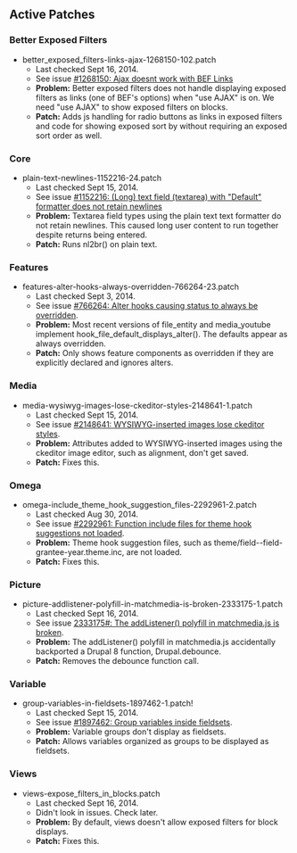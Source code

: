 ## Active Patches

### Better Exposed Filters
- better_exposed_filters-links-ajax-1268150-102.patch
  - Last checked Sept 16, 2014.
  - See issue [#1268150: Ajax doesnt work with BEF Links](https://drupal.org/node/1268150)
  - **Problem:** Better exposed filters does not handle displaying exposed filters as links (one of BEF's options) when "use AJAX" is on. We need "use AJAX" to show exposed filters on blocks.
  - **Patch:** Adds js handling for radio buttons as links in exposed filters and code for showing exposed sort by without requiring an exposed sort order as well.

### Core
- plain-text-newlines-1152216-24.patch
  - Last checked Sept 15, 2014.
  - See issue [#1152216: (Long) text field (textarea) with "Default" formatter does not retain newlines](https://drupal.org/node/1152216)
  - **Problem:** Textarea field types using the plain text text formatter do not retain newlines. This caused long user content to run together despite returns being entered.
  - **Patch:** Runs nl2br() on plain text.

### Features
- features-alter-hooks-always-overridden-766264-23.patch
  - Last checked Sept 3, 2014.
  - See issue [#766264: Alter hooks causing status to always be overridden](https://drupal.org/node/766264).
  - **Problem:** Most recent versions of file_entity and media_youtube implement hook_file_default_displays_alter(). The defaults appear as always overridden.
  - **Patch:** Only shows feature components as overridden if they are explicitly declared and ignores alters.

### Media
- media-wysiwyg-images-lose-ckeditor-styles-2148641-1.patch
  - Last checked Sept 15, 2014.
  - See issue [#2148641: WYSIWYG-inserted images lose ckeditor styles](https://drupal.org/node/2148641).
  - **Problem:** Attributes added to WYSIWYG-inserted images using the ckeditor image editor, such as alignment, don't get saved.
  - **Patch:** Fixes this.

### Omega
- omega-include_theme_hook_suggestion_files-2292961-2.patch
  - Last checked Aug 30, 2014.
  - See issue [#2292961: Function include files for theme hook suggestions not loaded](https://www.drupal.org/node/2292961).
  - **Problem:** Theme hook suggestion files, such as theme/field--field-grantee-year.theme.inc, are not loaded.
  - **Patch:** Fixes this.

### Picture
- picture-addlistener-polyfill-in-matchmedia-is-broken-2333175-1.patch
  - Last checked Sept 16, 2014.
  - See issue [2333175#: The addListener() polyfill in matchmedia.js is broken](https://www.drupal.org/node/2333175).
  - **Problem:** The addListener() polyfill in matchmedia.js accidentally backported a Drupal 8 function, Drupal.debounce.
  - **Patch:** Removes the debounce function call.

### Variable
- group-variables-in-fieldsets-1897462-1.patch!
  - Last checked Sept 15, 2014.
  - See issue [#1897462: Group variables inside fieldsets](https://drupal.org/node/1897462).
  - **Problem:** Variable groups don't display as fieldsets.
  - **Patch:** Allows variables organized as groups to be displayed as fieldsets.

### Views
- views-expose_filters_in_blocks.patch
  - Last checked Sept 16, 2014.
  - Didn't look in issues. Check later.
  - **Problem:** By default, views doesn't allow exposed filters for block displays.
  - **Patch:** Fixes this.
